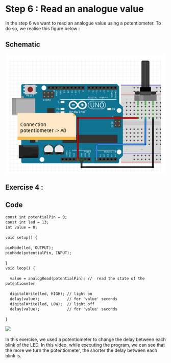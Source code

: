# Step 6 : Read an analogue value

In the step 6 we want to read an analogue value using a potentiometer. To do so, we realise this figure below :

## Schematic
![](step6.PNG)

## **Exercise 4** :

## Code
```
const int potentialPin = 0;
const int led = 13; 
int value = 0; 

void setup() {

pinMode(led, OUTPUT); 
pinMode(potentialPin, INPUT);

}
void loop() {

  value = analogRead(potentialPin); //  read the state of the potentiometer
  
  digitalWrite(led, HIGH); // light on
  delay(value);            // for 'value' seconds
  digitalWrite(led, LOW);  // light off
  delay(value);            // for 'value' seconds

}
```

![](step6-ex4.GIF)

In this exercise, we used a potentiometer to change the delay between each blink of the LED.
In this video, while executing the program, we can see that the more we turn the potentiometer, the shorter the delay between each blink is. 